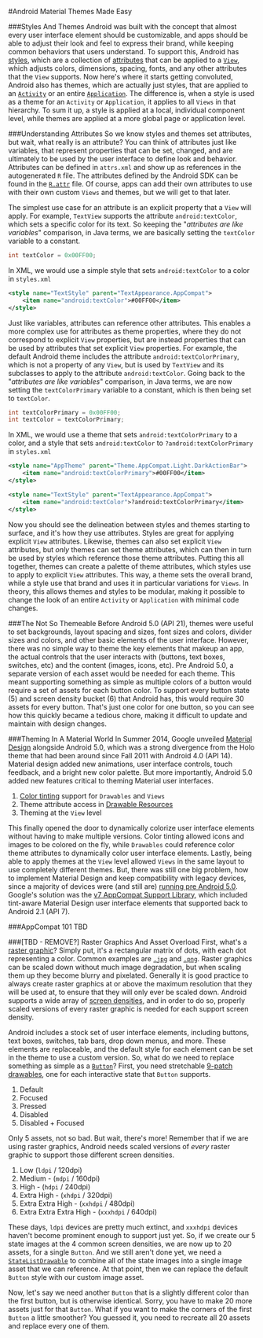 #Android Material Themes Made Easy

###Styles And Themes
Android was built with the concept that almost every user interface element should be customizable, and apps should be able to adjust their look and feel to express their brand, while keeping common behaviors that users understand. To support this, Android has [styles](http://developer.android.com/guide/topics/resources/style-resource.html), which are a collection of [attributes](http://developer.android.com/training/custom-views/create-view.html#customattr) that can be applied to a [`View`](http://developer.android.com/reference/android/view/View.html), which adjusts colors, dimensions, spacing, fonts, and any other attributes that the `View` supports. Now here's where it starts getting convoluted, Android also has themes, which are actually just styles, that are applied to an [`Activity`](http://developer.android.com/reference/android/app/Activity.html) or an entire [`Application`](http://developer.android.com/reference/android/app/Application.html). The difference is, when a style is used as a theme for an `Activity` or `Application`, it applies to all `Views` in that hierarchy. To sum it up, a style is applied at a local, individual component level, while themes are applied at a more global page or application level.

###Understanding Attributes
So we know styles and themes set attributes, but wait, what really is an attribute? You can think of attributes just like variables, that represent properties that can be set, changed, and are ultimately to be used by the user interface to define look and behavior. Attributes can be defined in `attrs.xml` and show up as references in the autogenerated `R` file. The attributes defined by the Android SDK can be found in the [`R.attr`](http://developer.android.com/reference/android/R.attr.html) file. Of course, apps can add their own attributes to use with their own custom `Views` and themes, but we will get to that later.

The simplest use case for an attribute is an explicit property that a `View` will apply. For example, `TextView` supports the attribute `android:textColor`, which sets a specific color for its text. So keeping the "*attributes are like variables*" comparison, in Java terms, we are basically setting the `textColor` variable to a constant.

```java
int textColor = 0x00FF00;
```

In XML, we would use a simple style that sets `android:textColor` to a color in `styles.xml`

```xml
<style name="TextStyle" parent="TextAppearance.AppCompat">
	<item name="android:textColor">#00FF00</item>
</style>
```

Just like variables, attributes can reference other attributes. This enables a more complex use for attributes as theme properties, where they do not correspond to explicit `View` properties, but are instead properties that can be used by attributes that set explicit `View` properties. For example, the default Android theme includes the attribute `android:textColorPrimary`, which is not a property of any `View`, but is used by `TextView` and its subclasses to apply to the attribute `android:textColor`. Going back to the "*attributes are like variables*" comparison, in Java terms, we are now setting the `textColorPrimary` variable to a constant, which is then being set to `textColor`.

```java
int textColorPrimary = 0x00FF00;
int textColor = textColorPrimary;
```

In XML, we would use a theme that sets `android:textColorPrimary` to a color, and a style that sets `android:textColor` to `?android:textColorPrimary` in `styles.xml`

```xml
<style name="AppTheme" parent="Theme.AppCompat.Light.DarkActionBar">
	<item name="android:textColorPrimary">#00FF00</item>
</style>

<style name="TextStyle" parent="TextAppearance.AppCompat">
	<item name="android:textColor">?android:textColorPrimary</item>
</style>
```

Now you should see the delineation between styles and themes starting to surface, and it's how they use attributes. Styles are great for applying explicit `View` attributes. Likewise, themes can also set explicit `View` attributes, but *only* themes can set theme attributes, which can then in turn be used by styles which reference those theme attributes. Putting this all together, themes can create a palette of theme attributes, which styles use to apply to explicit `View` attributes. This way, a theme sets the overall brand, while a style use that brand and uses it in particular variations for  `Views`. In theory, this allows themes and styles to be modular, making it possible to change the look of an entire `Activity` or `Application` with minimal code changes. 

###The Not So Themeable 
Before Android 5.0 (API 21), themes were useful to set backgrounds, layout spacing and sizes, font sizes and colors, divider sizes and colors, and other basic elements of the user interface. However, there was no simple way to theme the key elements that makeup an app, the actual controls that the user interacts with (buttons, text boxes, switches, etc) and the content (images, icons, etc). Pre Android 5.0, a separate version of each asset would be needed for each theme. This meant supporting something as simple as multiple colors of a button would require a set of assets for each button color. To support every button state (5) and screen density bucket (6) that Android has, this would require 30 assets for every button. That's just one color for one button, so you can see how this quickly became a tedious chore, making it difficult to update and maintain with design changes.

###Theming In A Material World
In Summer 2014, Google unveiled [Material Design](https://www.google.com/design/spec/material-design/introduction.html) alongside Android 5.0, which was a strong divergence from the Holo theme that had been around since Fall 2011 with Android 4.0 (API 14). Material design added new animations, user interface controls, touch feedback, and a bright new color palette. But more importantly, Android 5.0 added new features critical to theming Material user interfaces.

1. [Color tinting](http://developer.android.com/training/material/drawables.html#DrawableTint)  support for `Drawables` and `Views`
2. Theme attribute access in [Drawable Resources](http://developer.android.com/guide/topics/resources/drawable-resource.html)
3. Theming at the `View` level

This finally opened the door to dynamically colorize user interface elements without having to make multiple versions. Color tinting allowed icons and images to be colored on the fly, while `Drawables` could reference color theme attributes to dynamically color user interface elements. Lastly, being able to apply themes at the `View` level allowed `Views` in the same layout to use completely different themes. But, there was still one big problem, how to implement Material Design and keep compatibility with legacy devices, since a majority of devices were (and still are) [running pre Android 5.0](http://developer.android.com/about/dashboards/index.html). Google's solution was the [v7 AppCompat Support Library](http://developer.android.com/tools/support-library/features.html#v7-appcompat), which included tint-aware Material Design user interface elements that supported back to Android 2.1 (API 7).

###AppCompat 101
TBD


###[TBD - REMOVE?] Raster Graphics And Asset Overload
First, what's a [raster graphic](https://en.wikipedia.org/wiki/Raster_graphics)? Simply put, it's a rectangular matrix of dots, with each dot representing a color. Common examples are [`.jpg`](https://en.wikipedia.org/wiki/JPEG) and [`.png`](https://en.wikipedia.org/wiki/Portable_Network_Graphics). Raster graphics can be scaled down without much image degradation, but when scaling them up they become blurry and pixelated. Generally it is good practice to always create raster graphics at or above the maximum resolution that they will be used at, to ensure that they will only ever be scaled down. Android supports a wide array of [screen densities](https://www.captechconsulting.com/blogs/understanding-density-independence-in-android), and in order to do so, properly scaled versions of every raster graphic is needed for each support screen density. 

Android includes a stock set of user interface elements, including buttons, text boxes, switches, tab bars, drop down menus, and more. These elements are replaceable, and the default style for each element can be set in the theme to use a custom version. So, what do we need to replace something as simple as a [`Button`](http://developer.android.com/reference/android/widget/Button.html)? First, you need stretchable [9-patch drawables](http://developer.android.com/guide/topics/graphics/2d-graphics.html#nine-patch), one for each interactive state that `Button` supports. 

1. Default
2. Focused
3. Pressed
4. Disabled
5. Disabled + Focused

Only 5 assets, not so bad. But wait, there's more! Remember that if we are using raster graphics, Android needs scaled versions of *every* raster graphic to support those different screen densities.

1. Low (`ldpi` / 120dpi) 
2. Medium - (`mdpi` / 160dpi) 
3. High - (`hdpi` / 240dpi) 
4. Extra High - (`xhdpi` / 320dpi) 
5. Extra Extra High - (`xxhdpi` / 480dpi) 
6. Extra Extra Extra High - (`xxxhdpi` / 640dpi) 

These days, `ldpi` devices are pretty much extinct, and `xxxhdpi` devices haven't become prominent enough to support just yet. So, if we create our 5 state images at the 4 common screen densities, we are now up to 20 assets, for a single `Button`. And we still aren't done yet, we need a [`StateListDrawable`](http://developer.android.com/guide/topics/resources/drawable-resource.html#StateList) to combine all of the state images into a single image asset that we can reference. At that point, then we can replace the default `Button` style with our custom image asset.

Now, let's say we need another `Button` that is a slightly different color than the first button, but is otherwise identical. Sorry, you have to make 20 more assets just for that `Button`. What if you want to make the corners of the first `Button` a little smoother? You guessed it, you need to recreate all 20 assets and replace every one of them.